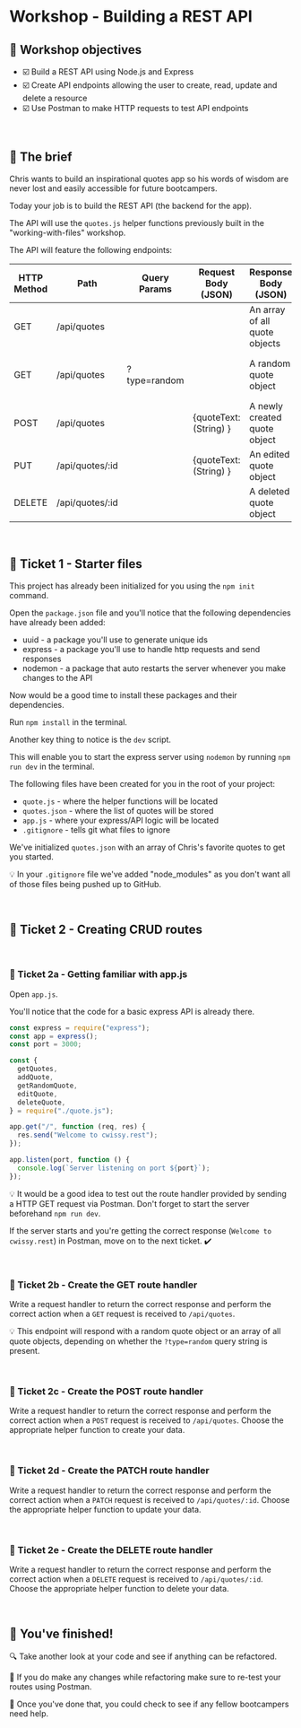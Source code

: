 # Workshop - Building a REST API

## 🎯 Workshop objectives

- ☑️ Build a REST API using Node.js and Express
- ☑️ Create API endpoints allowing the user to create, read, update and delete a resource
- ☑️ Use Postman to make HTTP requests to test API endpoints

<br>

## 💼 The brief

Chris wants to build an inspirational quotes app so his words of wisdom are never lost and easily accessible for future bootcampers.

Today your job is to build the REST API (the backend for the app).

The API will use the `quotes.js` helper functions previously built in the "working-with-files" workshop.

The API will feature the following endpoints:

| HTTP Method | Path            | Query Params | Request Body (JSON)    | Response Body (JSON)          | Status Code | Result                         |
| ----------- | --------------- | ------------ | ---------------------- | ----------------------------- | ----------- | ------------------------------ |
| GET         | /api/quotes     |              |                        | An array of all quote objects | 200         | Gets all quotes                |
| GET         | /api/quotes     | ?type=random |                        | A random quote object         | 200         | Gets a randomly selected quote |
| POST        | /api/quotes     |              | {quoteText: (String) } | A newly created quote object  | 201         | Creates a new quote            |
| PUT         | /api/quotes/:id |              | {quoteText: (String) } | An edited quote object        | 200         | Updates a quote                |
| DELETE      | /api/quotes/:id |              |                        | A deleted quote object        | 200         | Deletes a quote                |

<br>

## 🎫 Ticket 1 - Starter files

This project has already been initialized for you using the `npm init` command.

Open the `package.json` file and you'll notice that the following dependencies have already been added:

- uuid - a package you'll use to generate unique ids
- express - a package you'll use to handle http requests and send responses
- nodemon - a package that auto restarts the server whenever you make changes to the API

Now would be a good time to install these packages and their dependencies.

Run `npm install` in the terminal.

Another key thing to notice is the `dev` script.

This will enable you to start the express server using `nodemon` by running `npm run dev` in the terminal.

The following files have been created for you in the root of your project:

- `quote.js` - where the helper functions will be located
- `quotes.json` - where the list of quotes will be stored
- `app.js` - where your express/API logic will be located
- `.gitignore` - tells git what files to ignore

We've initialized `quotes.json` with an array of Chris's favorite quotes to get you started.

💡 In your `.gitignore` file we've added "node_modules" as you don't want all of those files being pushed up to GitHub.

<br>

## 🎫 Ticket 2 - Creating CRUD routes

<br>

### 🎫 Ticket 2a - Getting familiar with app.js

Open `app.js`.

You'll notice that the code for a basic express API is already there.

```js
const express = require("express");
const app = express();
const port = 3000;

const {
  getQuotes,
  addQuote,
  getRandomQuote,
  editQuote,
  deleteQuote,
} = require("./quote.js");

app.get("/", function (req, res) {
  res.send("Welcome to cwissy.rest");
});

app.listen(port, function () {
  console.log(`Server listening on port ${port}`);
});
```

💡 It would be a good idea to test out the route handler provided by sending a HTTP GET request via Postman. Don't forget to start the server beforehand `npm run dev`.

If the server starts and you're getting the correct response (`Welcome to cwissy.rest`) in Postman, move on to the next ticket. ✔️

<br>

### 🎫 Ticket 2b - Create the GET route handler

Write a request handler to return the correct response and perform the correct action when a `GET` request is received to `/api/quotes`.

💡 This endpoint will respond with a random quote object or an array of all quote objects, depending on whether the `?type=random` query string is present.

<br>

### 🎫 Ticket 2c - Create the POST route handler

Write a request handler to return the correct response and perform the correct action when a `POST` request is received to `/api/quotes`. Choose the appropriate helper function to create your data.

<br>

### 🎫 Ticket 2d - Create the PATCH route handler

Write a request handler to return the correct response and perform the correct action when a `PATCH` request is received to `/api/quotes/:id`. Choose the appropriate helper function to update your data.

<br>

### 🎫 Ticket 2e - Create the DELETE route handler

Write a request handler to return the correct response and perform the correct action when a `DELETE` request is received to `/api/quotes/:id`. Choose the appropriate helper function to delete your data.

<br>

## 🥇 You've finished!

🔍 Take another look at your code and see if anything can be refactored.

📮 If you do make any changes while refactoring make sure to re-test your routes using Postman.

🚁 Once you've done that, you could check to see if any fellow bootcampers need help.
